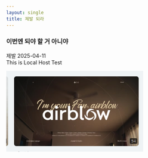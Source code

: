 ```yaml
---
layout: single
title: 제발 되라
---
```

### 이번엔 되야 할 거 아니야
제발 2025-04-11 <br>This is Local Host Test



![image](/images/2025-03-27-first-posting/Pasted_image_20250410155000.png)
